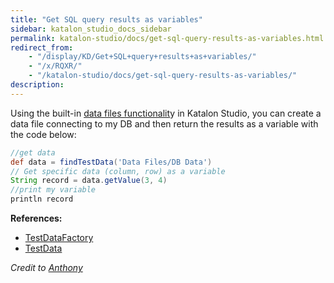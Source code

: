 ```yaml
---
title: "Get SQL query results as variables"
sidebar: katalon_studio_docs_sidebar
permalink: katalon-studio/docs/get-sql-query-results-as-variables.html
redirect_from:
    - "/display/KD/Get+SQL+query+results+as+variables/"
    - "/x/RQXR/"
    - "/katalon-studio/docs/get-sql-query-results-as-variables/"
description:
---
```

Using the built-in [data files functionalit](/display/KD/Manage+Test+Data)y in Katalon Studio, you can create a data file connecting to my DB and then return the results as a variable with the code below:

```groovy
//get data
def data = findTestData('Data Files/DB Data')
// Get specific data (column, row) as a variable
String record = data.getValue(3, 4)
//print my variable
println record

```

**References:**

*   [TestDataFactory](https://api-docs.katalon.com/com/kms/katalon/core/testdata/TestDataFactory.html)
*   [TestData](https://api-docs.katalon.com/com/kms/katalon/core/testdata/TestData.html)

_Credit to [Anthony](https://forum.katalon.com/discussion/6817/get-sql-query-results-as-variables#Comment_15812)_